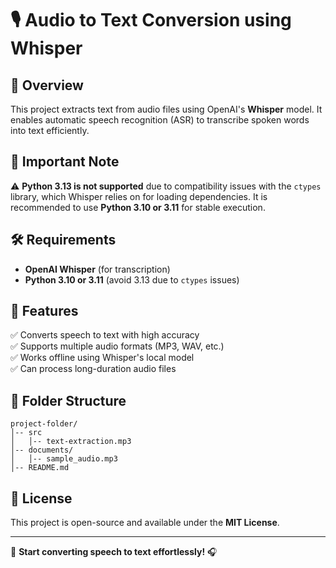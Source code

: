 # 🎙️ Audio to Text Conversion using Whisper

## 📌 Overview
This project extracts text from audio files using OpenAI's **Whisper** model. It enables automatic speech recognition (ASR) to transcribe spoken words into text efficiently.

## 🚨 Important Note
⚠ **Python 3.13 is not supported** due to compatibility issues with the `ctypes` library, which Whisper relies on for loading dependencies. It is recommended to use **Python 3.10 or 3.11** for stable execution.

## 🛠️ Requirements
- **OpenAI Whisper** (for transcription)
- **Python 3.10 or 3.11** (avoid 3.13 due to `ctypes` issues)

## 🚀 Features
✅ Converts speech to text with high accuracy  
✅ Supports multiple audio formats (MP3, WAV, etc.)  
✅ Works offline using Whisper's local model  
✅ Can process long-duration audio files  

## 📂 Folder Structure
```
project-folder/
│-- src
│   │-- text-extraction.mp3
│-- documents/
│   │-- sample_audio.mp3
│-- README.md
```

## 📜 License
This project is open-source and available under the **MIT License**.

---
🚀 **Start converting speech to text effortlessly!** 🎧

